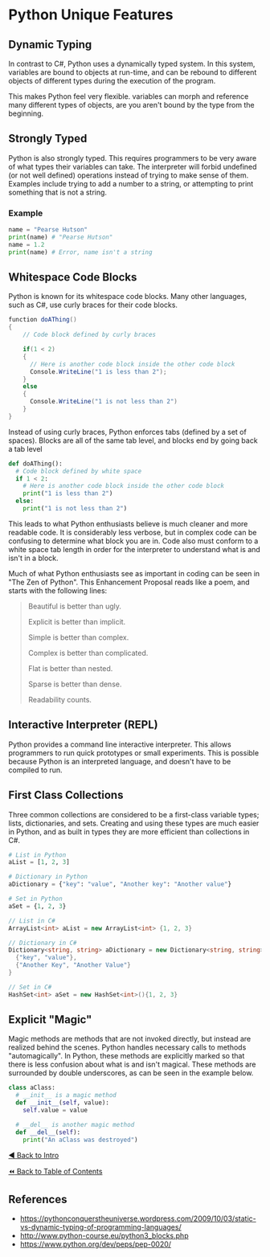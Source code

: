 # Python Unique Features

## Dynamic Typing
In contrast to C#, Python uses a dynamically typed system. In this system, variables are bound to objects at run-time, and can be rebound to different objects of different types during the execution of the program.

This makes Python feel very flexible. variables can morph and reference many different types of objects, are you aren't bound by the type from the beginning.

## Strongly Typed
Python is also strongly typed. This requires programmers to be very aware of what types their variables can take. The interpreter will forbid undefined (or not well defined) operations instead of trying to make sense of them. Examples include trying to add a number to a string, or attempting to print something that is not a string.

### Example
```python
name = "Pearse Hutson"
print(name) # "Pearse Hutson"
name = 1.2
print(name) # Error, name isn't a string
```

## Whitespace Code Blocks
Python is known for its whitespace code blocks. Many other languages, such as C#, use curly braces for their code blocks.

```csharp
function doAThing()
{
    // Code block defined by curly braces

    if(1 < 2)
    {
      // Here is another code block inside the other code block
      Console.WriteLine("1 is less than 2");
    }
    else
    {
      Console.WriteLine("1 is not less than 2")
    }
}
```

Instead of using curly braces, Python enforces tabs (defined by a set of spaces). Blocks are all of the same tab level, and blocks end by going back a tab level

```python
def doAThing():
  # Code block defined by white space
  if 1 < 2:
    # Here is another code block inside the other code block
    print("1 is less than 2")
  else:
    print("1 is not less than 2")
```

This leads to what Python enthusiasts believe is much cleaner and more readable code. It is considerably less verbose, but in complex code can be confusing to determine what block you are in. Code also must conform to a white space tab length in order for the interpreter to understand what is and isn't in a block.

Much of what Python enthusiasts see as important in coding can be seen in "The Zen of Python". This Enhancement Proposal reads like a poem, and starts with the following lines:
> Beautiful is better than ugly.
>
> Explicit is better than implicit.
>
> Simple is better than complex.
>
> Complex is better than complicated.
>
> Flat is better than nested.
>
> Sparse is better than dense.
>
> Readability counts.

## Interactive Interpreter (REPL)
Python provides a command line interactive interpreter. This allows programmers to run quick prototypes or small experiments. This is possible because Python is an interpreted language, and doesn't have to be compiled to run.

## First Class Collections
Three common collections are considered to be a first-class variable types; lists, dictionaries, and sets. Creating and using these types are much easier in Python, and as built in types they are more efficient than collections in C#.

```python
# List in Python
aList = [1, 2, 3]

# Dictionary in Python
aDictionary = {"key": "value", "Another key": "Another value"}

# Set in Python
aSet = {1, 2, 3}
```

```csharp
// List in C#
ArrayList<int> aList = new ArrayList<int> {1, 2, 3}

// Dictionary in C#
Dictionary<string, string> aDictionary = new Dictionary<string, string>() {
  {"key", "value"},
  {"Another Key", "Another Value"}
}

// Set in C#
HashSet<int> aSet = new HashSet<int>(){1, 2, 3}
```

## Explicit "Magic"
Magic methods are methods that are not invoked directly, but instead are realized behind the scenes. Python handles necessary calls to methods "automagically". In Python, these methods are explicitly marked so that there is less confusion about what is and isn't magical. These methods are surrounded by double underscores, as can be seen in the example below.

```python
class aClass:
  # __init__ is a magic method
  def __init__(self, value):
    self.value = value

  # __del__ is another magic method
  def __del__(self):
    print("An aClass was destroyed")
```

[:arrow_backward: Back to Intro](./Intro.md) <!-- BackOne -->

[:rewind: Back to Table of Contents](../README.md) <!-- BackToC -->

## References
- https://pythonconquerstheuniverse.wordpress.com/2009/10/03/static-vs-dynamic-typing-of-programming-languages/
- http://www.python-course.eu/python3_blocks.php
- https://www.python.org/dev/peps/pep-0020/
